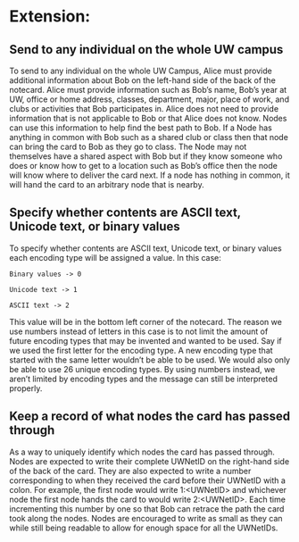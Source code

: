 # Extension:

 ## Send to any individual on the whole UW campus
To send to any individual on the whole UW Campus, Alice must provide additional information about Bob on the left-hand side of the back of the notecard. Alice must provide information such as Bob’s name, Bob’s year at UW, office or home address, classes, department, major, place of work, and clubs or activities that Bob participates in. Alice does not need to provide information that is not applicable to Bob or that Alice does not know. Nodes can use this information to help find the best path to Bob. If a Node has anything in common with Bob such as a shared club or class then that node can bring the card to Bob as they go to class. The Node may not themselves have a shared aspect with Bob but if they know someone who does or know how to get to a location such as Bob’s office then the node will know where to deliver the card next. If a node has nothing in common, it will hand the card to an arbitrary node that is nearby.

## Specify whether contents are ASCII text, Unicode text, or binary values
To specify whether contents are ASCII text, Unicode text, or binary values each encoding type will be assigned a value. In this case:

	Binary values -> 0

	Unicode text -> 1

	ASCII text -> 2

This value will be in the bottom left corner of the notecard. The reason we use numbers instead of letters in this case is to not limit the amount of future encoding types that may be invented and wanted to be used. Say if we used the first letter for the encoding type. A new encoding type that started with the same letter wouldn’t be able to be used. We would also only be able to use 26 unique encoding types. By using numbers instead, we aren’t limited by encoding types and the message can still be interpreted properly.

## Keep a record of what nodes the card has passed through

As a way to uniquely identify which nodes the card has passed through. Nodes are expected to write their complete UWNetID on the right-hand side of the back of the card. They are also expected to write a number corresponding to when they received the card before their UWNetID with a colon. For example, the first node would write 1:\<UWNetID> and whichever node the first node hands the card to would write 2:\<UWNetID>. Each time incrementing this number by one so that Bob can retrace the path the card took along the nodes. Nodes are encouraged to write as small as they can while still being readable to allow for enough space for all the UWNetIDs.
